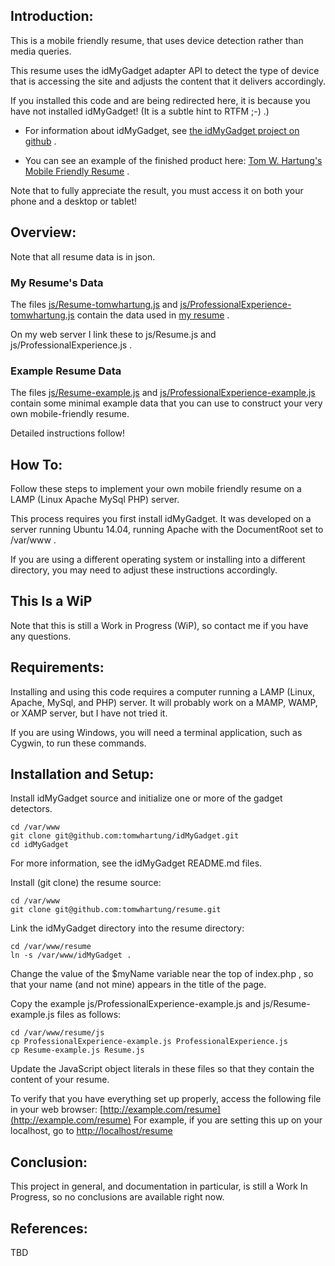 
## Introduction:

This is a mobile friendly resume, that uses device detection rather than media queries.

This resume uses the idMyGadget adapter API to detect the type of device that is accessing the site and adjusts the content that it delivers accordingly.

If you installed this code and are being redirected here, it is because you have not installed idMyGadget!  (It is a subtle hint to RTFM ;-) .)

* For information about idMyGadget, see [the idMyGadget project on github](https://github.com/tomwhartung/idMyGadget) .

* You can see an example of the finished product here:
[Tom W. Hartung's Mobile Friendly Resume](http://tomhartung.com/resume) .

Note that to fully appreciate the result, you must access it on both your phone and a desktop or tablet!

## Overview:
Note that all resume data is in json.

### My Resume's Data
The files
[js/Resume-tomwhartung.js](https://github.com/tomwhartung/resume/blob/master/js/Resume-tomwhartung.js)
and
[js/ProfessionalExperience-tomwhartung.js](https://github.com/tomwhartung/resume/blob/master/js/ProfessionalExperience-tomwhartung.js)
contain the data used in [my resume](http://tomhartung.com/resume) .

On my web server I link these to js/Resume.js and js/ProfessionalExperience.js .

### Example Resume Data
The files
[js/Resume-example.js](https://github.com/tomwhartung/resume/blob/master/js/Resume-example.js)
and
[js/ProfessionalExperience-example.js](https://github.com/tomwhartung/resume/blob/master/js/ProfessionalExperience-example.js)
contain some minimal example data that you can use to construct your very own mobile-friendly resume.

Detailed instructions follow!

## How To:
Follow these steps to implement your own mobile friendly resume
on a LAMP (Linux Apache MySql PHP) server.

This process requires you first install idMyGadget.  It was
developed on a server running Ubuntu 14.04, running Apache with
the DocumentRoot set to /var/www .

If you are using a different operating system or installing
into a different directory, you may need to adjust these
instructions accordingly.

## This Is a WiP
Note that this is still a Work in Progress (WiP), so contact me
if you have any questions.

## Requirements:
Installing and using this code requires a computer running a
LAMP (Linux, Apache, MySql, and PHP) server.  It will probably work
on a MAMP, WAMP, or XAMP server, but I have not tried it.

If you are using Windows, you will need a terminal application,
such as Cygwin, to run these commands.

## Installation and Setup:
Install idMyGadget source and initialize one or more of the gadget detectors.
```
cd /var/www
git clone git@github.com:tomwhartung/idMyGadget.git
cd idMyGadget
```

For more information, see the idMyGadget README.md files.

Install (git clone) the resume source:
```
cd /var/www
git clone git@github.com:tomwhartung/resume.git
```

Link the idMyGadget directory into the resume directory:
```
cd /var/www/resume
ln -s /var/www/idMyGadget .
```

Change the value of the $myName variable near the top of
index.php , so that your name (and not mine) appears in the
title of the page.

Copy the example js/ProfessionalExperience-example.js and
js/Resume-example.js files as follows:
```
cd /var/www/resume/js
cp ProfessionalExperience-example.js ProfessionalExperience.js
cp Resume-example.js Resume.js
```

Update the JavaScript object literals in these files so that
they contain the content of your resume.

To verify that you have everything set up properly, access the
following file in your web browser:
[http://example.com/resume](http://example.com/resume)
For example, if you are setting this up on your localhost, go to
[http://localhost/resume](http://localhost/resume)

## Conclusion:
This project in general, and documentation in particular,
is still a Work In Progress, so no conclusions are available right now.

## References:
TBD
